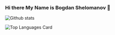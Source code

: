 ### Hi there My Name is Bogdan Shelomanov 👋

![Github stats](https://github-readme-stats.vercel.app/api?username=bogdanq&theme=midnight-purple&show_icons=true&count_private=true)

![Top Languages Card](https://github-readme-stats.vercel.app/api/top-langs/?username=bogdanq&theme=midnight-purple&layout=compact)

<!--
**bogdanq/bogdanq** is a ✨ _special_ ✨ repository because its `README.md` (this file) appears on your GitHub profile.

Here are some ideas to get you started:

- 🔭 I’m currently working on ...
- 🌱 I’m currently learning ...
- 👯 I’m looking to collaborate on ...
- 🤔 I’m looking for help with ...
- 💬 Ask me about ...
- 📫 How to reach me: ...
- 😄 Pronouns: ...
- ⚡ Fun fact: ...
-->
